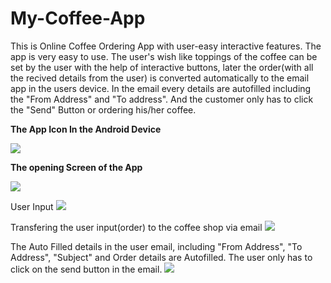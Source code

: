 # My-Coffee-App
This is Online Coffee Ordering App with user-easy interactive features. The app is very easy to use. The user's wish like toppings of the coffee can be set by the user with the help of interactive buttons, later the order(with all the recived details from the user) is converted automatically to the email app in the users device. In the email every details are autofilled including the "From Address" and "To address". And the customer only has to click the "Send" Button or ordering his/her coffee.
 
**The App Icon In the Android Device**

![](https://github.com/akhilaku/My-Coffee-App/blob/master/Screenshot_20200512-211256_Gallery.jpg)


**The opening Screen of the App**

![](https://github.com/akhilaku/My-Coffee-App/blob/master/Screenshot_20200512-203311.jpg)

User Input 
![](https://github.com/akhilaku/My-Coffee-App/blob/master/Screenshot_20200512-203336.jpg)

Transfering the user input(order) to the coffee shop via email
![](https://github.com/akhilaku/My-Coffee-App/blob/master/Screenshot_20200512-203339_Android%20System.jpg)

The Auto Filled details in the user email, including "From Address", "To Address", "Subject" and Order details are Autofilled. The user only has to click on the send button in the email.
![](https://github.com/akhilaku/My-Coffee-App/blob/master/Screenshot_20200512-203346_Gmail.jpg)
